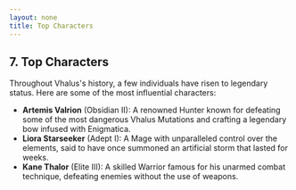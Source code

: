 ```yaml
---
layout: none
title: Top Characters
---
```

## 7. **Top Characters**

Throughout Vhalus's history, a few individuals have risen to legendary status. Here are some of the most influential characters:

- **Artemis Valrion** (Obsidian II): A renowned Hunter known for defeating some of the most dangerous Vhalus Mutations and crafting a legendary bow infused with Enigmatica.
- **Liora Starseeker** (Adept I): A Mage with unparalleled control over the elements, said to have once summoned an artificial storm that lasted for weeks.
- **Kane Thalor** (Elite III): A skilled Warrior famous for his unarmed combat technique, defeating enemies without the use of weapons.
